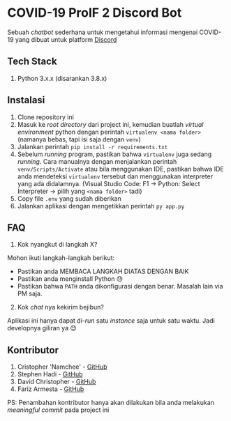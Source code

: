 # COVID-19 ProIF 2 Discord Bot

Sebuah _chatbot_ sederhana untuk mengetahui informasi mengenai COVID-19 yang dibuat untuk platform [Discord](https://discordapp.com/download)

## Tech Stack

1. Python 3.x.x (disarankan 3.8.x)

## Instalasi

1. Clone repository ini
2. Masuk ke _root directory_ dari project ini, kemudian buatlah _virtual environment_ python dengan perintah `virtualenv <nama folder>` (namanya bebas, tapi isi saja dengan `venv`)
3. Jalankan perintah `pip install -r requirements.txt`
4. Sebelum _running_ program, pastikan bahwa `virtualenv` juga sedang _running_. Cara manualnya dengan menjalankan perintah `venv/Scripts/Activate` atau bila menggunakan IDE, pastikan bahwa IDE anda mendeteksi `virtualenv` tersebut dan menggunakan interpreter yang ada didalamnya. (Visual Studio Code: F1 -> Python: Select Interpreter -> pilih yang `<nama folder>` tadi)
5. Copy file `.env` yang sudah diberikan
6. Jalankan aplikasi dengan mengetikkan perintah `py app.py`

## FAQ

1. Kok nyangkut di langkah X?

Mohon ikuti langkah-langkah berikut:

- Pastikan anda MEMBACA LANGKAH DIATAS DENGAN BAIK
- Pastikan anda menginstall Python :sweat:
- Pastikan bahwa `PATH` anda dikonfigurasi dengan benar. Masalah lain via PM saja.

2. Kok _chat_ nya kekirim bejibun?

Aplikasi ini hanya dapat di-_run_ satu _instance_ saja untuk satu waktu. Jadi developnya giliran ya :blush:

## Kontributor

1. Cristopher 'Namchee' - [GitHub](https://github.com/namchee)
2. Stephen Hadi - [GitHub](https://github.com/stephenhadi)
3. David Christopher - [GitHub](https://github.com/davidatz285)
4. Fariz Armesta - [GitHub](https://github.com/Farizarmesta)

PS: Penambahan kontributor hanya akan dilakukan bila anda melakukan _meaningful commit_ pada project ini
